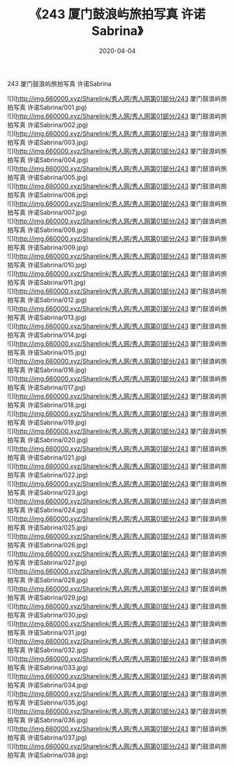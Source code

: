 ﻿---
layout: post
title:  《243 厦门鼓浪屿旅拍写真 许诺Sabrina》
date:   2020-04-04
img: http://img.660000.xyz/Sharelink/秀人网/秀人网第01部分/243 厦门鼓浪屿旅拍写真 许诺Sabrina/000.jpg
categories: [美女, 清纯, 唯美]
---

243 厦门鼓浪屿旅拍写真 许诺Sabrina

  ![](http://img.660000.xyz/Sharelink/秀人网/秀人网第01部分/243 厦门鼓浪屿旅拍写真 许诺Sabrina/001.jpg) <br> ![](http://img.660000.xyz/Sharelink/秀人网/秀人网第01部分/243 厦门鼓浪屿旅拍写真 许诺Sabrina/002.jpg) <br> ![](http://img.660000.xyz/Sharelink/秀人网/秀人网第01部分/243 厦门鼓浪屿旅拍写真 许诺Sabrina/003.jpg) <br> ![](http://img.660000.xyz/Sharelink/秀人网/秀人网第01部分/243 厦门鼓浪屿旅拍写真 许诺Sabrina/004.jpg) <br> ![](http://img.660000.xyz/Sharelink/秀人网/秀人网第01部分/243 厦门鼓浪屿旅拍写真 许诺Sabrina/005.jpg) <br> ![](http://img.660000.xyz/Sharelink/秀人网/秀人网第01部分/243 厦门鼓浪屿旅拍写真 许诺Sabrina/006.jpg) <br> ![](http://img.660000.xyz/Sharelink/秀人网/秀人网第01部分/243 厦门鼓浪屿旅拍写真 许诺Sabrina/007.jpg) <br> ![](http://img.660000.xyz/Sharelink/秀人网/秀人网第01部分/243 厦门鼓浪屿旅拍写真 许诺Sabrina/008.jpg) <br> ![](http://img.660000.xyz/Sharelink/秀人网/秀人网第01部分/243 厦门鼓浪屿旅拍写真 许诺Sabrina/009.jpg) <br> ![](http://img.660000.xyz/Sharelink/秀人网/秀人网第01部分/243 厦门鼓浪屿旅拍写真 许诺Sabrina/010.jpg) <br> ![](http://img.660000.xyz/Sharelink/秀人网/秀人网第01部分/243 厦门鼓浪屿旅拍写真 许诺Sabrina/011.jpg) <br> ![](http://img.660000.xyz/Sharelink/秀人网/秀人网第01部分/243 厦门鼓浪屿旅拍写真 许诺Sabrina/012.jpg) <br> ![](http://img.660000.xyz/Sharelink/秀人网/秀人网第01部分/243 厦门鼓浪屿旅拍写真 许诺Sabrina/013.jpg) <br> ![](http://img.660000.xyz/Sharelink/秀人网/秀人网第01部分/243 厦门鼓浪屿旅拍写真 许诺Sabrina/014.jpg) <br> ![](http://img.660000.xyz/Sharelink/秀人网/秀人网第01部分/243 厦门鼓浪屿旅拍写真 许诺Sabrina/015.jpg) <br> ![](http://img.660000.xyz/Sharelink/秀人网/秀人网第01部分/243 厦门鼓浪屿旅拍写真 许诺Sabrina/016.jpg) <br> ![](http://img.660000.xyz/Sharelink/秀人网/秀人网第01部分/243 厦门鼓浪屿旅拍写真 许诺Sabrina/017.jpg) <br> ![](http://img.660000.xyz/Sharelink/秀人网/秀人网第01部分/243 厦门鼓浪屿旅拍写真 许诺Sabrina/018.jpg) <br> ![](http://img.660000.xyz/Sharelink/秀人网/秀人网第01部分/243 厦门鼓浪屿旅拍写真 许诺Sabrina/019.jpg) <br> ![](http://img.660000.xyz/Sharelink/秀人网/秀人网第01部分/243 厦门鼓浪屿旅拍写真 许诺Sabrina/020.jpg) <br> ![](http://img.660000.xyz/Sharelink/秀人网/秀人网第01部分/243 厦门鼓浪屿旅拍写真 许诺Sabrina/021.jpg) <br> ![](http://img.660000.xyz/Sharelink/秀人网/秀人网第01部分/243 厦门鼓浪屿旅拍写真 许诺Sabrina/022.jpg) <br> ![](http://img.660000.xyz/Sharelink/秀人网/秀人网第01部分/243 厦门鼓浪屿旅拍写真 许诺Sabrina/023.jpg) <br> ![](http://img.660000.xyz/Sharelink/秀人网/秀人网第01部分/243 厦门鼓浪屿旅拍写真 许诺Sabrina/024.jpg) <br> ![](http://img.660000.xyz/Sharelink/秀人网/秀人网第01部分/243 厦门鼓浪屿旅拍写真 许诺Sabrina/025.jpg) <br> ![](http://img.660000.xyz/Sharelink/秀人网/秀人网第01部分/243 厦门鼓浪屿旅拍写真 许诺Sabrina/026.jpg) <br> ![](http://img.660000.xyz/Sharelink/秀人网/秀人网第01部分/243 厦门鼓浪屿旅拍写真 许诺Sabrina/027.jpg) <br> ![](http://img.660000.xyz/Sharelink/秀人网/秀人网第01部分/243 厦门鼓浪屿旅拍写真 许诺Sabrina/028.jpg) <br> ![](http://img.660000.xyz/Sharelink/秀人网/秀人网第01部分/243 厦门鼓浪屿旅拍写真 许诺Sabrina/029.jpg) <br> ![](http://img.660000.xyz/Sharelink/秀人网/秀人网第01部分/243 厦门鼓浪屿旅拍写真 许诺Sabrina/030.jpg) <br> ![](http://img.660000.xyz/Sharelink/秀人网/秀人网第01部分/243 厦门鼓浪屿旅拍写真 许诺Sabrina/031.jpg) <br> ![](http://img.660000.xyz/Sharelink/秀人网/秀人网第01部分/243 厦门鼓浪屿旅拍写真 许诺Sabrina/032.jpg) <br> ![](http://img.660000.xyz/Sharelink/秀人网/秀人网第01部分/243 厦门鼓浪屿旅拍写真 许诺Sabrina/033.jpg) <br> ![](http://img.660000.xyz/Sharelink/秀人网/秀人网第01部分/243 厦门鼓浪屿旅拍写真 许诺Sabrina/034.jpg) <br> ![](http://img.660000.xyz/Sharelink/秀人网/秀人网第01部分/243 厦门鼓浪屿旅拍写真 许诺Sabrina/035.jpg) <br> ![](http://img.660000.xyz/Sharelink/秀人网/秀人网第01部分/243 厦门鼓浪屿旅拍写真 许诺Sabrina/036.jpg) <br> ![](http://img.660000.xyz/Sharelink/秀人网/秀人网第01部分/243 厦门鼓浪屿旅拍写真 许诺Sabrina/037.jpg) <br> ![](http://img.660000.xyz/Sharelink/秀人网/秀人网第01部分/243 厦门鼓浪屿旅拍写真 许诺Sabrina/038.jpg) <br>